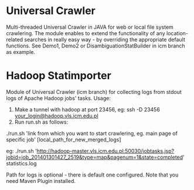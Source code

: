 Universal Crawler
=======

Multi-threaded Universal Crawler in JAVA for web or local file system crawlering. The module enables to extend the functionality of any location-related searches in really easy way - by overriding the appropriate default functions.
See Demo1, Demo2 or DisambiguationStatBuilder in icm branch as example.


Hadoop Statimporter
=======

Module of Universal Crawler (icm branch) for collecting logs from stdout logs of Apache Hadoop jobs' tasks.
Usage:

1. Make a tunnel with hadoop at port 23456, eg:
ssh -D 23456 your_login@hadoop.vls.icm.edu.pl
2. Run run.sh as follows:

./run.sh 'link from which you want to start crawlering, eg. main page of specific job' [local_path_for_new_merged_logs]

eg:
./run.sh 'http://hadoop-master.vls.icm.edu.pl:50030/jobtasks.jsp?jobid=job_201401301427_2519&type=map&pagenum=1&state=completed' statistics.log

Path for logs is optional - there is default one configured.
Note that you need Maven Plugin installed.
